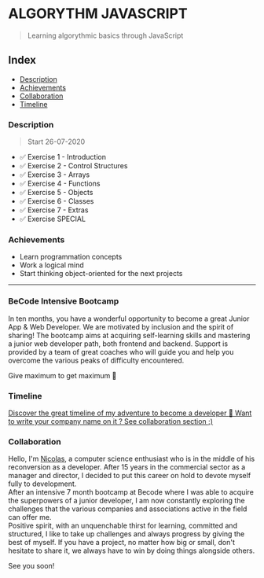 # ALGORYTHM JAVASCRIPT
> Learning algorythmic basics through JavaScript

## Index
- [Description](#description) 
- [Achievements](#achievements)
- [Collaboration](#collaboration)
- [Timeline](#timeline)


### Description 
> Start 26-07-2020

  * :white_check_mark: Exercise 1 - Introduction  
  * :white_check_mark: Exercise 2 - Control Structures  
  * :white_check_mark: Exercise 3 - Arrays  
  * :white_check_mark: Exercise 4 - Functions  
  * :white_check_mark: Exercise 5 - Objects
  * :white_check_mark: Exercise 6 - Classes
  * :white_check_mark: Exercise 7 - Extras
  * :white_check_mark: Exercise SPECIAL

### Achievements 
* Learn programmation concepts
* Work a logical mind
* Start thinking object-oriented for the next projects

---

### BeCode Intensive Bootcamp

In ten months, you have a wonderful opportunity to become a great Junior App & Web Developer. We are motivated by inclusion and the spirit of sharing!
The bootcamp aims at acquiring self-learning skills and mastering a junior web developer path, both frontend and backend. Support is provided by a team of great coaches who will guide you and help you overcome the various peaks of difficulty encountered.

Give maximum to get maximum 🚀

### Timeline 
[Discover the great timeline of my adventure to become a developer :calendar: Want to write your company name on it ? See collaboration section ;)](https://timelines.gitkraken.com/timeline/2e12cc334eb0406b84bf7a6339e666c4?range=2020-05-26_2020-06-27)  

### Collaboration

Hello, I'm [Nicolas](https://www.linkedin.com/in/nicolas-denoel/), a computer science enthusiast who is in the middle of his reconversion as a developer. After 15 years in the commercial sector as a manager and director, I decided to put this career on hold to devote myself fully to development.  
After an intensive 7 month bootcamp at Becode where I was able to acquire the superpowers of a junior developer, I am now constantly exploring the challenges that the various companies and associations active in the field can offer me.  
Positive spirit, with an unquenchable thirst for learning, committed and structured, I like to take up challenges and always progress by giving the best of myself. 
If you have a project, no matter how big or small, don't hesitate to share it, we always have to win by doing things alongside others.  

See you soon!   
